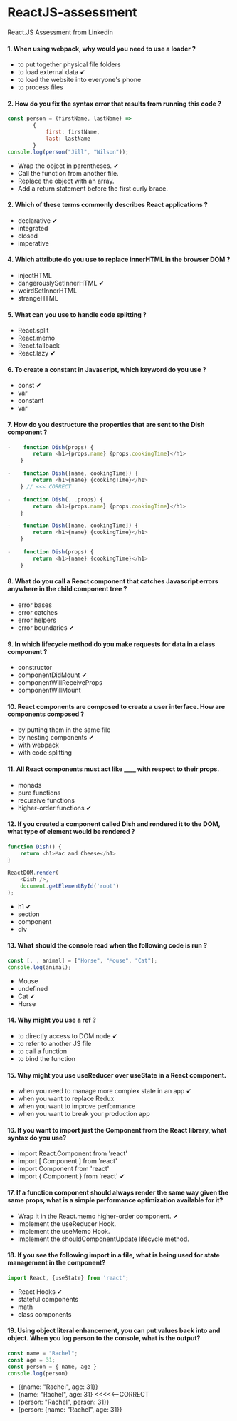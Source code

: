 # ReactJS-assessment
React.JS Assessment from Linkedin

#### 1. When using webpack, why would you need to use a loader ?
- to put together physical file folders
- to load external data &#10004;
- to load the website into everyone's phone
- to process files

#### 2. How do you fix the syntax error that results from running this code ?
```js
const person = (firstName, lastName) => 
        {
            first: firstName,
            last: lastName
        }
console.log(person("Jill", "Wilson"));
```
- Wrap the object in parentheses. &#10004;
- Call the function from another file.
- Replace the object with an array.
- Add a return statement before the first curly brace.

#### 2. Which of these terms commonly describes React applications ?
- declarative &#10004;
- integrated
- closed
- imperative

#### 4. Which attribute do you use to replace innerHTML in the browser DOM ?
- injectHTML
- dangerouslySetInnerHTML &#10004;
- weirdSetInnerHTML
- strangeHTML

#### 5. What can you use to handle code splitting ?
- React.split
- React.memo
- React.fallback
- React.lazy &#10004;

#### 6. To create a constant in Javascript, which keyword do you use ?
- const &#10004;
- var
- constant
- var

#### 7. How do you destructure the properties that are sent to the Dish component ?
```js
-    function Dish(props) {
        return <h1>{props.name} {props.cookingTime}</h1>
    }

-    function Dish({name, cookingTime}) { 
        return <h1>{name} {cookingTime}</h1>
    } // <<< CORRECT

-    function Dish(...props) {
        return <h1>{props.name} {props.cookingTime}</h1>
    }

-    function Dish([name, cookingTime]) {
        return <h1>{name} {cookingTime}</h1>
    }

-    function Dish(props) {
        return <h1>{name} {cookingTime}</h1>
    }
```

#### 8. What do you call a React component that catches Javascript errors anywhere in the child component tree ?
- error bases
- error catches
- error helpers
- error boundaries  &#10004;

#### 9. In which lifecycle method do you make requests for data in a class component ?
- constructor
- componentDidMount  &#10004;
- componentWillReceiveProps
- componentWillMount

#### 10. React components are composed to create a user interface. How are components composed ?
- by putting them in the same file
- by nesting components &#10004;
- with webpack
- with code splitting

#### 11. All React components must act like ____ with respect to their props.
- monads
- pure functions
- recursive functions
- higher-order functions &#10004;

#### 12. If you created a component called Dish and rendered it to the DOM, what type of element would be rendered ?
```js
function Dish() {
    return <h1>Mac and Cheese</h1>
}

ReactDOM.render(
    <Dish />,
    document.getElementById('root')
);
```
- h1 &#10004;
- section
- component
- div

#### 13. What should the console read when the following code is run ?
```js
const [, , animal] = ["Horse", "Mouse", "Cat"];
console.log(animal);
```
- Mouse
- undefined
- Cat &#10004;
- Horse

#### 14. Why might you use a ref ?
- to directly access to DOM node &#10004;
- to refer to another JS file
- to call a function
- to bind the function

#### 15. Why might you use useReducer over useState in a React component.
- when you need to manage more complex state in an app &#10004;
- when you want to replace Redux
- when you want to improve performance
- when you want to break your production app

#### 16. If you want to import just the Component from the React library, what syntax do you use?
- import React.Component from 'react'
- import [ Component ] from 'react'
- import Component from 'react'
- import { Component } from 'react' &#10004;

#### 17. If a function component should always render the same way given the same props, what is a simple performance optimization available for it?
- Wrap it in the React.memo higher-order component. &#10004;
- Implement the useReducer Hook.
- Implement the useMemo Hook.
- Implement the shouldComponentUpdate lifecycle method.

#### 18. If you see the following import in a file, what is being used for state management in the component?
```js
import React, {useState} from 'react';
```
- React Hooks &#10004;
- stateful components
- math
- class components

#### 19. Using object literal enhancement, you can put values back into and object. When you log person to the console, what is the output?
```js
const name = "Rachel";
const age = 31;
const person = { name, age }
console.log(person)
```
- {{name: "Rachel", age: 31}}
- {name: "Rachel", age: 31} <<<<<--CORRECT
- {person: "Rachel", person: 31}}
- {person: {name: "Rachel", age: 31}}
